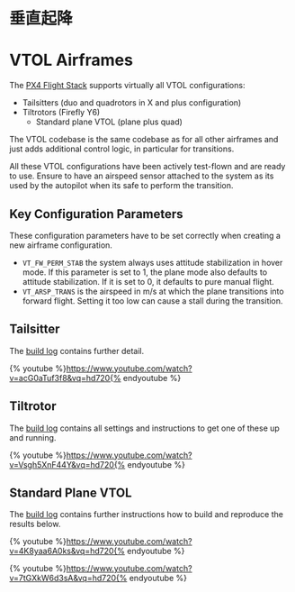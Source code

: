# 垂直起降

# VTOL Airframes

The [PX4 Flight Stack](../2_Concepts/flight_stack.md) supports virtually all VTOL configurations:

- Tailsitters (duo and quadrotors in X and plus configuration)
- Tiltrotors (Firefly Y6)
  - Standard plane VTOL (plane plus quad)

The VTOL codebase is the same codebase as for all other airframes and just adds additional control logic, in particular for transitions.

<aside class="note">
All these VTOL configurations have been actively test-flown and are ready to use. Ensure to have an airspeed sensor attached to the system as its used by the autopilot when its safe to perform the transition.
</aside>

## Key Configuration Parameters

These configuration parameters have to be set correctly when creating a new airframe configuration.

- `VT_FW_PERM_STAB` the system always uses attitude stabilization in hover mode. If this parameter is set to 1, the plane mode also defaults to attitude stabilization. If it is set to 0, it defaults to pure manual flight.
- `VT_ARSP_TRANS` is the airspeed in m/s at which the plane transitions into forward flight. Setting it too low can cause a stall during the transition.

## Tailsitter

The [build log](../7_Airframe/airframes-vtol-caipiroshka.md) contains further detail.

{% youtube %}https://www.youtube.com/watch?v=acG0aTuf3f8&vq=hd720{% endyoutube %}

## Tiltrotor

The [build log](https://pixhawk.org/platforms/vtol/birdseyeview_firefly) contains all settings and instructions to get one of these up and running.

{% youtube %}https://www.youtube.com/watch?v=Vsgh5XnF44Y&vq=hd720{% endyoutube %}

## Standard Plane VTOL

The [build log](https://pixhawk.org/platforms/vtol/fun_cub_quad_vtol) contains further instructions how to build and reproduce the results below.

{% youtube %}https://www.youtube.com/watch?v=4K8yaa6A0ks&vq=hd720{% endyoutube %}

{% youtube %}https://www.youtube.com/watch?v=7tGXkW6d3sA&vq=hd720{% endyoutube %}

